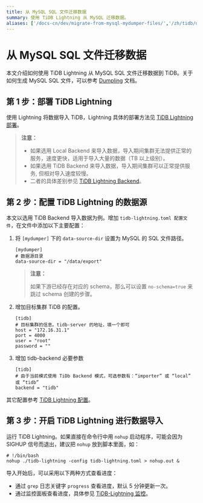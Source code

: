 ```yaml
---
title: 从 MySQL SQL 文件迁移数据
summary: 使用 TiDB Lightning 从 MySQL 迁移数据。
aliases: ['/docs-cn/dev/migrate-from-mysql-mydumper-files/','/zh/tidb/dev/migrate-from-mysql-mydumper-files/']
---
```


# 从 MySQL SQL 文件迁移数据

本文介绍如何使用 TiDB Lightning 从 MySQL SQL 文件迁移数据到 TiDB。关于如何生成 MySQL SQL 文件，可以参考 [Dumpling](/dumpling-overview.md) 文档。

## 第 1 步：部署 TiDB Lightning

使用 Lightning 将数据导入 TiDB，Lightning 具体的部署方法见 [TiDB Lightning 部署](/tidb-lightning/deploy-tidb-lightning.md)。

> **注意：**
> 
> - 如果选用 Local Backend 来导入数据，导入期间集群无法提供正常的服务，速度更快，适用于导入大量的数据（TB 以上级别）。
> - 如果选用 TiDB Backend 来导入数据，导入期间集群可以正常提供服务, 但相对导入速度较慢。
> - 二者的具体差别参见 [TiDB Lightning Backend](/tidb-lightning/tidb-lightning-backends.md)。

## 第 2 步：配置 TiDB Lightning 的数据源

本文以选用 TiDB Backend 导入数据为例。增加 `tidb-lightning.toml 配置文件`，在文件中添加以下主要配置：

1. 将 `[mydumper]` 下的 `data-source-dir` 设置为 MySQL 的 SQL 文件路径。

    ```
    [mydumper]
    # 数据源目录
    data-source-dir = "/data/export"
    ```

    > **注意：**
    >
    > 如果下游已经存在对应的 schema，那么可以设置 `no-schema=true` 来跳过 schema 创建的步骤。

2. 增加目标集群 TiDB 的配置。

    ```
    [tidb]
    # 目标集群的信息。tidb-server 的地址，填一个即可
    host = "172.16.31.1"
    port = 4000
    user = "root"
    password = ""
    ```

3. 增加 tidb-backend 必要参数

    ```
    [tidb]
    # 由于当前模式使用 TiDb Backend 模式，可选参数有：“importer” 或 “local” 或 “tidb”
    backend = "tidb"
    ```

其它配置参考 [TiDB Lightning 配置](/tidb-lightning/tidb-lightning-configuration.md)。

## 第 3 步：开启 TiDB Lightning 进行数据导入

运行 TiDB Lightning。如果直接在命令行中用 `nohup` 启动程序，可能会因为 SIGHUP 信号而退出，建议把 `nohup` 放到脚本里面，如：

```
# !/bin/bash
nohup ./tidb-lightning -config tidb-lightning.toml > nohup.out &
```

导入开始后，可以采用以下两种方式查看进度：

- 通过 `grep` 日志关键字 `progress` 查看进度，默认 5 分钟更新一次。
- 通过监控面板查看进度，具体参见 [TiDB-Lightning 监控](/tidb-lightning/monitor-tidb-lightning.md)。
